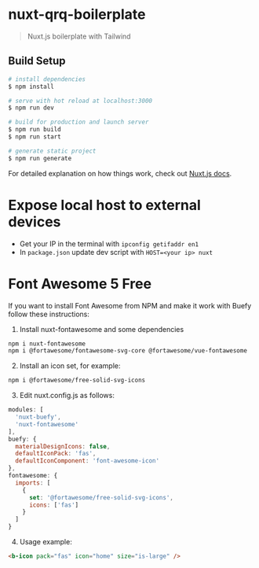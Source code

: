 # nuxt-qrq-boilerplate

> Nuxt.js boilerplate with Tailwind

## Build Setup

```bash
# install dependencies
$ npm install

# serve with hot reload at localhost:3000
$ npm run dev

# build for production and launch server
$ npm run build
$ npm run start

# generate static project
$ npm run generate
```

For detailed explanation on how things work, check out [Nuxt.js docs](https://nuxtjs.org).

# Expose local host to external devices
* Get your IP in the terminal with `ipconfig getifaddr en1`
* In `package.json` update dev script with `HOST=<your ip> nuxt`

# Font Awesome 5 Free
If you want to install Font Awesome from NPM and make it work with Buefy follow these instructions:

1. Install nuxt-fontawesome and some dependencies

```bash
npm i nuxt-fontawesome
npm i @fortawesome/fontawesome-svg-core @fortawesome/vue-fontawesome
```

2. Install an icon set, for example:

```bash
npm i @fortawesome/free-solid-svg-icons
```

3. Edit nuxt.config.js as follows:

```js
modules: [
  'nuxt-buefy',
  'nuxt-fontawesome'
],
buefy: {
  materialDesignIcons: false,
  defaultIconPack: 'fas',
  defaultIconComponent: 'font-awesome-icon'
},
fontawesome: {
  imports: [
    {
      set: '@fortawesome/free-solid-svg-icons',
      icons: ['fas']
    }
  ]
}
```

4. Usage example:
```html
<b-icon pack="fas" icon="home" size="is-large" />
```
